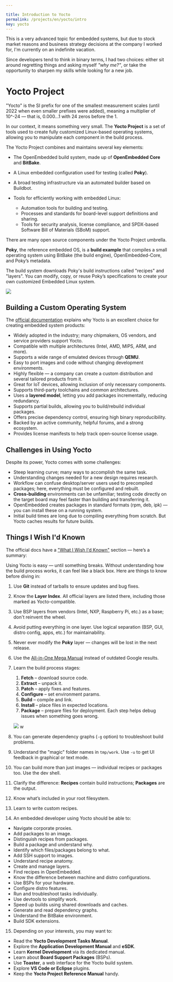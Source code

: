 ```yaml
---

title: Introduction to Yocto
permalink: /projects/en/yocto/intro
key: yocto
---
```


This is a very advanced topic for embedded systems, but due to stock market reasons and business strategy decisions at the company I worked for, I'm currently on an indefinite vacation.

Since developers tend to think in binary terms, I had two choices: either sit around regretting things and asking myself *"why me?"*, or take the opportunity to sharpen my skills while looking for a new job.

# Yocto Project

"Yocto" is the SI prefix for one of the smallest measurement scales (until 2022 when even smaller prefixes were added), meaning a multiplier of 10^-24 — that is, 0.000...1 with 24 zeros before the 1.

In our context, it means something very small. The **Yocto Project** is a set of tools used to create fully customized Linux-based operating systems, allowing you to manipulate each component in the build process.

The Yocto Project combines and maintains several key elements:

* The OpenEmbedded build system, made up of **OpenEmbedded Core** and **BitBake**.
* A Linux embedded configuration used for testing (called **Poky**).
* A broad testing infrastructure via an automated builder based on Buildbot.
* Tools for efficiently working with embedded Linux:

  * Automation tools for building and testing.
  * Processes and standards for board-level support definitions and sharing.
  * Tools for security analysis, license compliance, and SPDX-based Software Bill of Materials (SBoM) support.

There are many open source components under the Yocto Project umbrella.

**Poky**, the reference embedded OS, is a **build example** that compiles a small operating system using BitBake (the build engine), OpenEmbedded-Core, and Poky’s metadata.

The build system downloads Poky's build instructions called "recipes" and "layers". You can modify, copy, or reuse Poky’s specifications to create your own customized Embedded Linux system.

![](https://raw.githubusercontent.com/razielgdn/risingembeddedmx/site/assets/images/yp/YoctoLayers.png)

## Building a Custom Operating System

The [official documentation](https://docs.yoctoproject.org/overview-manual/yp-intro.html#introducing-the-yocto-project) explains why Yocto is an excellent choice for creating embedded system products:

* Widely adopted in the industry; many chipmakers, OS vendors, and service providers support Yocto.
* Compatible with multiple architectures (Intel, AMD, MIPS, ARM, and more).
* Supports a wide range of emulated devices through **QEMU**.
* Easy to port images and code without changing development environments.
* Highly flexible — a company can create a custom distribution and several tailored products from it.
* Great for IoT devices, allowing inclusion of only necessary components.
* Supports third-party toolchains and common architectures.
* Uses a **layered model**, letting you add packages incrementally, reducing redundancy.
* Supports partial builds, allowing you to build/rebuild individual packages.
* Offers precise dependency control, ensuring high binary reproducibility.
* Backed by an active community, helpful forums, and a strong ecosystem.
* Provides license manifests to help track open-source license usage.

## Challenges in Using Yocto

Despite its power, Yocto comes with some challenges:

* Steep learning curve; many ways to accomplish the same task.
* Understanding changes needed for a new design requires research.
* Workflow can confuse desktop/server users used to precompiled packages; here, everything must be configured and rebuilt.
* **Cross-building** environments can be unfamiliar; testing code directly on the target board may feel faster than building and transferring it.
* OpenEmbedded creates packages in standard formats (rpm, deb, ipk) — you can install these on a running system.
* Initial build times are long due to compiling everything from scratch. But Yocto caches results for future builds.

## Things I Wish I'd Known

The official docs have a ["What I Wish I'd Known"](https://docs.yoctoproject.org/what-i-wish-id-known.html#what-i-wish-i-d-known-about-yocto-project) section — here’s a summary:

Using Yocto is easy — until something breaks. Without understanding how the build process works, it can feel like a black box. Here are things to know before diving in:   
1. Use **Git** instead of tarballs to ensure updates and bug fixes.   
2. Know the **Layer Index**. All official layers are listed there, including those marked as Yocto-compatible.   
3. Use BSP layers from vendors (Intel, NXP, Raspberry Pi, etc.) as a base; don't reinvent the wheel.  
4. Avoid putting everything in one layer. Use logical separation (BSP, GUI, distro config, apps, etc.) for maintainability.  
5. Never ever modify the **Poky** layer — changes will be lost in the next release. 
6. Use the [All-in-One Mega Manual](https://docs.yoctoproject.org/singleindex.html#document-kernel-dev/4.0.16/4.3.999/index) instead of outdated Google results. 

7. Learn the build process stages:   
   1. **Fetch** – download source code.
   2. **Extract** – unpack it.
   3. **Patch** – apply fixes and features.
   4. **Configure** – set environment params.
   5. **Build** – compile and link.
   6. **Install** – place files in expected locations.
   7. **Package** – prepare files for deployment.
   Each step helps debug issues when something goes wrong.

   ![](https://raw.githubusercontent.com/razielgdn/risingembeddedmx/site/assets/images/yp/yp-hiw.png)    w
8. You can generate dependency graphs (`-g` option) to troubleshoot build problems.
9. Understand the "magic" folder names in `tmp/work`. Use `-u` to get UI feedback in graphical or text mode.
10. You can build more than just images — individual recipes or packages too. Use the dev shell.
11. Clarify the difference: **Recipes** contain build instructions; **Packages** are the output.
12. Know what’s included in your root filesystem.
13. Learn to write custom recipes.
14. An embedded developer using Yocto should be able to:
  * Navigate corporate proxies.
  * Add packages to an image.
  * Distinguish recipes from packages.
  * Build a package and understand why.
  * Identify which files/packages belong to what.
  * Add SSH support to images.
  * Understand recipe anatomy.
  * Create and manage layers.
  * Find recipes in OpenEmbedded.
  * Know the difference between machine and distro configurations.
  * Use BSPs for your hardware.
  * Configure distro features.
  * Run and troubleshoot tasks individually.
  * Use devtools to simplify work.
  * Speed up builds using shared downloads and caches.
  * Generate and read dependency graphs.
  * Understand the BitBake environment.
  * Build SDK extensions.

15. Depending on your interests, you may want to:
  * Read the **Yocto Development Tasks Manual**.
  * Explore the **Application Development Manual** and **eSDK**.
  * Learn **Kernel Development** via its dedicated manual.
  * Learn about **Board Support Packages** (BSPs).
  * Use **Toaster**, a web interface for the Yocto build system.
  * Explore **VS Code or Eclipse** plugins.
  * Keep the **Yocto Project Reference Manual** handy.

